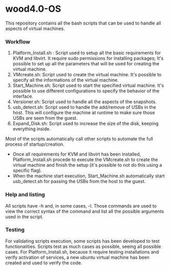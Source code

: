 # wood4.0-OS

This repository contains all the bash scripts that can be used to handle all aspects of virtual machines.

### Workflow

1) Platform_Install.sh : Script used to setup all the basic requirements for KVM and libvirt. It require sudo permissions for installing packages; It's possible to set up all the parameters that will be used for creating the virtual machine.
2) VMcreate.sh: Script used to create the virtual machine. It's possible to specify all the informations of the virtual machine.
3) Start_Machine.sh: Script used to start the specified virtual machine. It's possible to use different configurations to specify the behavior of the interface.
4) Versioner.sh: Script used to handle all the aspects of the snapshots.
5) usb_detect.sh: Script used to handle the add/remove of USBs in the host. This will configure the machine at runtime to make sure those USBs are seen from the guest.
6) Expand_Disk.sh: Script used to increase the size of the disk, keeping everything inside.

Most of the scripts automatically call other scripts to automate the full process of startup/creation.

- Once all requirements for KVM and libvirt has been installed, Platform_Install.sh procede to execute the VMcreate.sh to create the virtual machine and finish the setup (it's possible to not do this using a specific flag).
- When the machine start execution, Start_Machine.sh automatically start usb_detect.sh for passing the USBs from the host to the guest.

### Help and listing

All scripts have -h and, in some cases, -l.
Those commands are used to view the correct syntax of the command and list all the possible arguments used in the script.

### Testing

For validating scripts execution, some scripts has been developed to test functionalities. Scripts test as much cases as possible, seeing all possible cases.
For Platform_Install.sh, because it require testing installations and verify activation of services, a new ubuntu virtual machine has been created and used to verify the code.